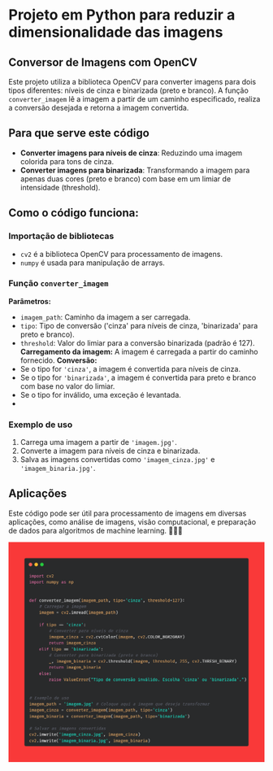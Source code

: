 # Projeto em Python para reduzir a dimensionalidade das imagens

## Conversor de Imagens com OpenCV
Este projeto utiliza a biblioteca OpenCV para converter imagens para dois tipos diferentes: níveis de cinza e binarizada (preto e branco). A função `converter_imagem` lê a imagem a partir de um caminho especificado, realiza a conversão desejada e retorna a imagem convertida.

## Para que serve este código
- **Converter imagens para níveis de cinza**: Reduzindo uma imagem colorida para tons de cinza.
- **Converter imagens para binarizada**: Transformando a imagem para apenas duas cores (preto e branco) com base em um limiar de intensidade (threshold).

## Como o código funciona:
### Importação de bibliotecas
- `cv2` é a biblioteca OpenCV para processamento de imagens.
- `numpy` é usada para manipulação de arrays.

### Função `converter_imagem`
**Parâmetros:**
- `imagem_path`: Caminho da imagem a ser carregada.
- `tipo`: Tipo de conversão ('cinza' para níveis de cinza, 'binarizada' para preto e branco).
- `threshold`: Valor do limiar para a conversão binarizada (padrão é 127).
**Carregamento da imagem:** A imagem é carregada a partir do caminho fornecido.
**Conversão:**
- Se o tipo for `'cinza'`, a imagem é convertida para níveis de cinza.
- Se o tipo for `'binarizada'`, a imagem é convertida para preto e branco com base no valor do limiar.
- Se o tipo for inválido, uma exceção é levantada.
- 
### Exemplo de uso
1. Carrega uma imagem a partir de `'imagem.jpg'`.
2. Converte a imagem para níveis de cinza e binarizada.
3. Salva as imagens convertidas como `'imagem_cinza.jpg'` e `'imagem_binaria.jpg'`.

## Aplicações
Este código pode ser útil para processamento de imagens em diversas aplicações, como análise de imagens, visão computacional, e preparação de dados para algoritmos de machine learning. 📸👩‍💻

![Código Legivelmente melhor](CodigoPY.png)
